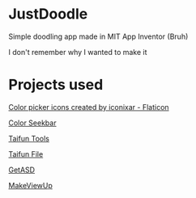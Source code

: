 # JustDoodle
Simple doodling app made in MIT App Inventor (Bruh)

I don't remember why I wanted to make it

# Projects used
<a href="https://www.flaticon.com/free-icons/color-picker" title="color picker icons">Color picker icons created by iconixar - Flaticon</a>

<a href="https://community.appinventor.mit.edu/t/free-colorseekbar-extension/49979">Color Seekbar</a>

<a href="https://puravidaapps.com/tools.php">Taifun Tools</a>

<a href="https://puravidaapps.com/file">Taifun File</a>

<a href="https://community.appinventor.mit.edu/t/get-the-path-of-asd-app-specific-dir-private-data-dir-internal-storage/17004">GetASD</a>

[MakeViewUp](https://community.appinventor.mit.edu/t/makeviewup-extension-beautify-customize-android-views/27185)
